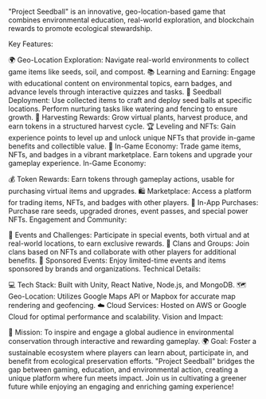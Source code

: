 "Project Seedball" is an innovative, geo-location-based game that combines environmental education, real-world exploration, and blockchain rewards to promote ecological stewardship.

Key Features:

🌍 Geo-Location Exploration: Navigate real-world environments to collect game items like seeds, soil, and compost.
📚 Learning and Earning: Engage with educational content on environmental topics, earn badges, and advance levels through interactive quizzes and tasks.
🌱 Seedball Deployment: Use collected items to craft and deploy seed balls at specific locations. Perform nurturing tasks like watering and fencing to ensure growth.
🌳 Harvesting Rewards: Grow virtual plants, harvest produce, and earn tokens in a structured harvest cycle.
🏆 Leveling and NFTs: Gain experience points to level up and unlock unique NFTs that provide in-game benefits and collectible value.
🛒 In-Game Economy: Trade game items, NFTs, and badges in a vibrant marketplace. Earn tokens and upgrade your gameplay experience.
In-Game Economy:

💰 Token Rewards: Earn tokens through gameplay actions, usable for purchasing virtual items and upgrades.
🛍️ Marketplace: Access a platform for trading items, NFTs, and badges with other players.
🎁 In-App Purchases: Purchase rare seeds, upgraded drones, event passes, and special power NFTs.
Engagement and Community:

📅 Events and Challenges: Participate in special events, both virtual and at real-world locations, to earn exclusive rewards.
🤝 Clans and Groups: Join clans based on NFTs and collaborate with other players for additional benefits.
🔖 Sponsored Events: Enjoy limited-time events and items sponsored by brands and organizations.
Technical Details:

💻 Tech Stack: Built with Unity, React Native, Node.js, and MongoDB.
🗺️ Geo-Location: Utilizes Google Maps API or Mapbox for accurate map rendering and geofencing.
☁️ Cloud Services: Hosted on AWS or Google Cloud for optimal performance and scalability.
Vision and Impact:

🌟 Mission: To inspire and engage a global audience in environmental conservation through interactive and rewarding gameplay.
🌍 Goal: Foster a sustainable ecosystem where players can learn about, participate in, and benefit from ecological preservation efforts.
"Project Seedball" bridges the gap between gaming, education, and environmental action, creating a unique platform where fun meets impact. Join us in cultivating a greener future while enjoying an engaging and enriching gaming experience!
